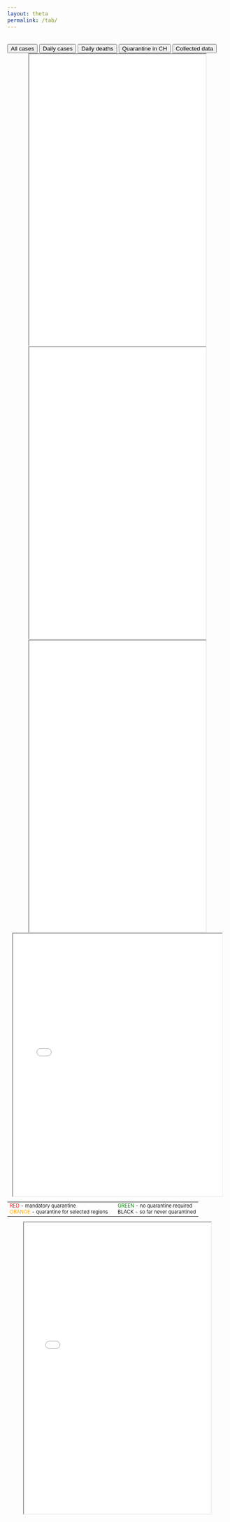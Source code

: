 ```yaml
---
layout: theta
permalink: /tab/
---
```


<br>

<div class="tab">
  <button class="tablinks" onclick="openPlot(event, 'eu')" id="defaultOpen"> All cases</button>
  <button class="tablinks" onclick="openPlot(event, 'wo')"> Daily cases </button>
  <button class="tablinks" onclick="openPlot(event, 'deaths')"> Daily deaths </button>
  <button class="tablinks" onclick="openPlot(event, 'ch')"> Quarantine in CH </button>
  <button class="tablinks" onclick="openPlot(event, 'al')"> Collected data </button>
</div>

<div id="eu" class="tabcontent">
<center><iframe src="./../corona/plots/C19_tab.html" style="height: 666px; width:80%;"></iframe></center>
</div>

<div id="wo" class="tabcontent">
<center><iframe src="./../corona/plots/C19_tab_2.html" style="height: 666px; width:80%;"></iframe></center>
</div>

<div id="deaths" class="tabcontent">
<center><iframe src="./../corona/plots/C19_tab_2B.html" style="height: 666px; width:80%;"></iframe></center>
</div>

<div id="ch" class="tabcontent">
<center><iframe src="./../corona/plots/C19_tab_3.html" style="height: 600px; width:95%;"></iframe></center>
<center>
<table  style='font-size:80%'><tr>
<td>
   <span style="color:red">RED</span> - mandatory quarantine <br>
   <span style="color:orange">ORANGE</span> - quarantine for selected regions&emsp;
 </td><td>
   <span style="color:green">GREEN</span> - no quarantine required<br>
   BLACK - so far never quarantined
 </td>
</tr></table>
</center>
</div>

<div id="al" class="tabcontent">
<center><iframe src="./../corona/plots/C19_tab_4.html" style="height: 666px; width:85%;"></iframe></center>
</div>

<br>
<br>
